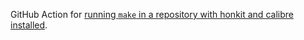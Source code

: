 
GitHub Action for [running `make` in a repository with honkit and calibre installed](https://github.com/srcclr/oct-wave/blob/master/.github/workflows/main.yml).
